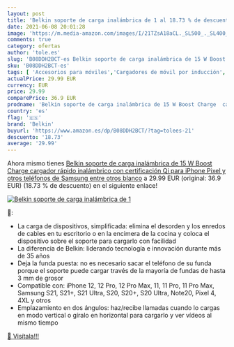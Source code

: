 ```yaml
---
layout: post
title: 'Belkin soporte de carga inalámbrica de 1 al 18.73 % de descuento'
date: 2021-06-08 20:01:28
image: 'https://m.media-amazon.com/images/I/21TZsA18aCL._SL500_._SL400_.jpg'
comments: true
category: ofertas
author: 'tole.es'
slug: 'B08DDH2BCT-es Belkin soporte de carga inalámbrica de 15 W Boost Charge...'
sku: 'B08DDH2BCT-es'
tags: [ 'Accesorios para móviles','Cargadores de móvil por inducción','Cargadores para móviles','Comunicación móvil y accesorios','Electrónica','belkin','iphone', ]
actualPrice: 29.99 EUR
currency: EUR
price: 29.99
comparePrice: 36.9 EUR
prodname: 'Belkin soporte de carga inalámbrica de 15 W Boost Charge  cargador rápido inalámbrico con certificación Qi para iPhone  Pixel y otros teléfonos de Samsung entre otros   blanco'
country: 'es'
flag: '🇪🇸'
brand: 'Belkin'
buyurl: 'https://www.amazon.es/dp/B08DDH2BCT/?tag=tolees-21'
descuento: '18.73'
average: '29.99'
---
```


Ahora mismo tienes [Belkin soporte de carga inalámbrica de 15 W Boost Charge  cargador rápido inalámbrico con certificación Qi para iPhone  Pixel y otros teléfonos de Samsung entre otros   blanco](https://www.amazon.es/dp/B08DDH2BCT/?tag=tolees-21) a 29.99 EUR (original: 36.9 EUR) (18.73 %  de descuento) en el siguiente enlace!

[![Belkin soporte de carga inalámbrica de 1](https://m.media-amazon.com/images/I/21TZsA18aCL._SL500_._SL400_.jpg)](https://www.amazon.es/dp/B08DDH2BCT/?tag=tolees-21)

🔎:

- La carga de dispositivos, simplificada: elimina el desorden y los enredos de cables en tu escritorio o en la encimera de la cocina y coloca el dispositivo sobre el soporte para cargarlo con facilidad
- La diferencia de Belkin: liderando tecnología e innovación durante más de 35 años
- Deja la funda puesta: no es necesario sacar el teléfono de su funda porque el soporte puede cargar través de la mayoría de fundas de hasta 3 mm de grosor
- Compatible con: iPhone 12, 12 Pro, 12 Pro Max, 11, 11 Pro, 11 Pro Max, Samsung S21, S21+, S21 Ultra, S20, S20+, S20 Ultra, Note20, Pixel 4, 4XL y otros
- Emplazamiento en dos ángulos: haz/recibe llamadas cuando lo cargas en modo vertical o gíralo en horizontal para cargarlo y ver vídeos al mismo tiempo

[🛒 Visítala!!!](https://www.amazon.es/dp/B08DDH2BCT/?tag=tolees-21)
